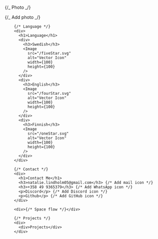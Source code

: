 {/_ Photo _/}
<div>{/_ Add photo _/}</div>

        {/* Language */}
        <div>
          <h1>Language</h1>
          <div>
            <h3>Swedish</h3>
            <Image
              src="/fiveStar.svg"
              alt="Vector Icon"
              width={100}
              height={100}
            />
          </div>
          <div>
            <h3>English</h3>
            <Image
              src="/fourStar.svg"
              alt="Vector Icon"
              width={100}
              height={100}
            />
          </div>
          <div>
            <h3>Finnish</h3>
            <Image
              src="/oneStar.svg"
              alt="Vector Icon"
              width={100}
              height={100}
            />
          </div>
        </div>

        {/* Contact */}
        <div>
          <h1>Contact Me</h1>
          <h3>natalie.lindholm05@gmail.com</h3> {/* Add mail icon */}
          <h3>+358 49 9365379</h3> {/* Add WhatsApp icon */}
          <p>Discord</p> {/* Add Discord icon */}
          <p>Github</p> {/* Add GitHub icon */}
        </div>

        <div>{/* Space flow */}</div>

        {/* Projects */}
        <div>
          <div>Projects</div>
        </div>
